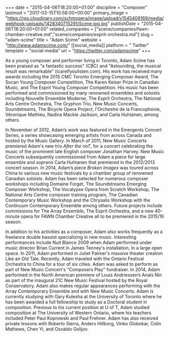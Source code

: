 +++
date = "2015-04-06T18:20:00+01:00"
discipline = "Composer"
lastmod = "2017-03-15T10:58:00+00:00"
primary_image = "https://res.cloudinary.com/schmopera/image/upload/v1545409169/media/webhook-uploads/1428340715291/Scime.jpg.jpg"
publishDate = "2015-04-06T18:20:00+01:00"
related_companies = ["scene/companies/fawn-chamber-creative.md","scene/companies/esprit-orchestra.md"]
slug = "adam-scime"
title = "Adam Scime"
website = "http://www.adamscime.com/"
[[social_media]]
platform = " Twitter"
template = "social-media"
url = "https://twitter.com/adamscime"
+++

As a young composer and performer living in Toronto, Adam Scime has been praised as “a fantastic success" (CBC) and "Astounding, the musical result was remarkable" (icareifyoulisten.com). His work has received many awards including the 2015 CMC Toronto Emerging Composer Award, The Socan Young Composer Competition, The Karen Keiser Prize in Canadian Music, and The Esprit Young Composer Competition. His music has been performed and commissioned by many renowned ensembles and soloists including Nouvelle Ensemble Moderne, The Esprit Orchestra, The National Arts Centre Orchestra, The Gryphon Trio, New Music Concerts, Soundstreams, The Bicycle Opera Project, l'Orchestre de la Francophonie, Véronique Mathieu, Nadina Mackie Jackson, and Carla Huhtanen, among others.

In November of 2012, Adam’s work was featured in the Emergents Concert Series, a series showcasing emerging artists from across Canada and hosted by the Music Gallery. In March of 2011, New Music Concerts premiered Adam's new trio *After the rioT*, for a concert celebrating the music of the prominent late English composer Jonathan Harvey. New Music Concerts subsequently commissioned from Adam a piece for large ensemble and soprano Carla Huhtanen that premiered in the 2012/2013 concert season. In 2014, Adam’s piece *Broken Images* was toured across China to various new music festivals by a chamber group of renowned Canadian soloists. Adam has been selected for numerous composer workshops including Domaine Forget, The Soundstreams Emerging Composer Workshop, The Vocalypse Opera from Scratch Workshop, The National Arts Centre composer training program, The Canadian Contemporary Music Workshop and the Chrysalis Workshop with the Continuum Contemporary Ensemble among others. Future projects include commissions for The Array Ensemble, The Esprit Orchestra, and a new 40-minute opera for FAWN Chamber Creative all to be premiered in the 2015/16 season.

In addition to his activities as a composer, Adam also works frequently as a freelance double bassist specializing in new music. Interesting performances include Nuit Blance 2009 when Adam performed under music director Brian Current in James Tenney's installation, In a large open space. In 2011, Adam performed in Juliet Palmer's massive theater creation Like an Old Tale. Recently, Adam traveled with the Ontario Festival Orchestra to China for a tour of six cities. Adam was asked to perform as part of New Music Concert's "Composers Play" fundraiser.  In 2014, Adam performed in the North American premiere of Louis Andriessen’s Anaïs Nin as part of the inaugural 21C New Music Festival hosted by the Royal Conservatory. Adam also makes regular appearances performing with the Array Contemporary Ensemble and with New Music Concerts. Adam is currently studying with Gary Kulesha at the University of Toronto where he has been awarded a full fellowship to study as a Doctoral student in composition. Previous to his current position at U of T, Adam studied composition at The University of Western Ontario, where his teachers included Peter Paul Koprowski and Paul Frehner. Adam has also received private lessons with Roberto Sierra, Anders Hillborg, Vinko Globokar, Colin Mathews, Chen Yi, and Osvaldo Golijov.
